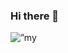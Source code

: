 ### Hi there 👋

<p align=”center”>
 <img src=”(https://user-images.githubusercontent.com/69708974/179399182-2abdd33d-8786-437f-9339-c7def4e08787.png" alt=”my banner”>
</p>

<!--
**JOF-Qura/JOF-Qura** is a ✨ _special_ ✨ repository because its `README.md` (this file) appears on your GitHub profile.

Here are some ideas to get you started:

- 🔭 I’m currently working on ...
- 🌱 I’m currently learning ...
- 👯 I’m looking to collaborate on ...
- 🤔 I’m looking for help with ...
- 💬 Ask me about ...
- 📫 How to reach me: ...
- 😄 Pronouns: ...
- ⚡ Fun fact: ...
-->
